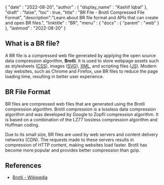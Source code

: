 {
  "date" : "2022-08-20",
  "author" : {
    "display_name" : "Kashif Iqbal"
  },
  "draft" : "false",
  "toc" : true,
  "title" : "BR File - Brotli Compressed File Format",
  "description":"Learn about BR file format and APIs that can create and open BR files.",
  "linktitle" : "BR",
  "menu" : {
    "docs" : {
      "parent" : "web"
    }
  },
  "lastmod" : "2022-08-20"
}

## What is a BR file?

A BR file is a compressed web file generated by applying the open source data compression algorithm, **Brotli**. It is used to store webpage assets such as stylesheets ([CSS](/web/css/)), images ([SVG](/page-description-language/svg/)), [XML](/web/xml/), and scripting files ([JS](/web/js/)). Modern day websites, such as Chrome and Firefox, use BR files to reduce the page loading time, resulting in better user experience.

## BR File Format

BR files are compressed web files that are generated using the Brotli compression algorithm. Brotli compression is a lossless data compression algorithm and was developed by Google to Zopfli compression algorithm. It is based on a combination of the LZ77 lossless compression algorithm and Huffman coding.

Due to its small size, BR files are used by web servers and content delivery networks (CDN). The requests made to these servers results in compression of HTTP content, making websites load faster. Brotli has become more popular and provides better compression than gzip.

## References

* [Brotli - Wikipedia](https://en.wikipedia.org/wiki/Brotli)
